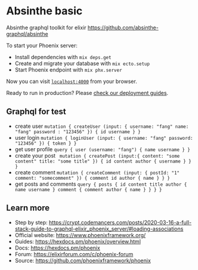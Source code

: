 # Absinthe basic

Absinthe graphql toolkit for elixir https://github.com/absinthe-graphql/absinthe

To start your Phoenix server:

  * Install dependencies with `mix deps.get`
  * Create and migrate your database with `mix ecto.setup`
  * Start Phoenix endpoint with `mix phx.server`

Now you can visit [`localhost:4000`](http://localhost:4000) from your browser.

Ready to run in production? Please [check our deployment guides](https://hexdocs.pm/phoenix/deployment.html).

## Graphql for test
  * create user
  `mutation {
   createUser (input: {
      username: "fang"
      name: "fang"
      password : "123456"
    }) {
      id
      username
    }
  }`
  * user login
  `mutation {
   loginUser (input: {
     username: "fang"
     password: "123456"
   }) {
     token
   }
 }`
  * get user profile
  `query {
    user (username: "fang") {
      name
      username
    }
  }`
  * create your post
  `
   mutation {
    createPost (input:{
      content: "some content"
      title: "some title"
    }) {
     id
      content
      author {
        username
      }
    }
  }`
  * create comment
  `
   mutation {
    createComment (input: {
      postId: "1"
      comment: "somecomment"
    }) {
      comment
      id
      author {
     name
      }
    }
  }
  `
  * get posts and comments
  `
  query {
    posts {
      id
      content
      title
      author {
        name
        username
      }
      comment {
        comment
        author {
          name
        }
      }
    }
  }
  `
## Learn more

  * Step by step: https://crypt.codemancers.com/posts/2020-03-16-a-full-stack-guide-to-graphql-elixir_phoenix_server/#loading-associations
  * Official website: https://www.phoenixframework.org/
  * Guides: https://hexdocs.pm/phoenix/overview.html
  * Docs: https://hexdocs.pm/phoenix
  * Forum: https://elixirforum.com/c/phoenix-forum
  * Source: https://github.com/phoenixframework/phoenix
